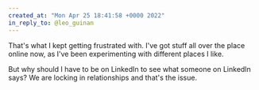 ```yaml
---
created_at: "Mon Apr 25 18:41:58 +0000 2022"
in_reply_to: @leo_guinan
---
```


That's what I kept getting frustrated with. I've got stuff all over the place online now, as I've been experimenting with different places I like. 

But why should I have to be on LinkedIn to see what someone on LinkedIn says? We are locking in relationships and that's the issue.
